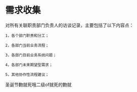 # 需求收集

对所有关联职责部门负责人的访谈记录，主要包括了以下内容点：

```
1，各个部门职责和分工；

2，各部门当前业务流程；

3，各部门目前业务系统问题；

4，各部门未来期望型需求；

5，其他协作性流程建议；
```





圣诞节覅就死哦二级of就死的覅就



